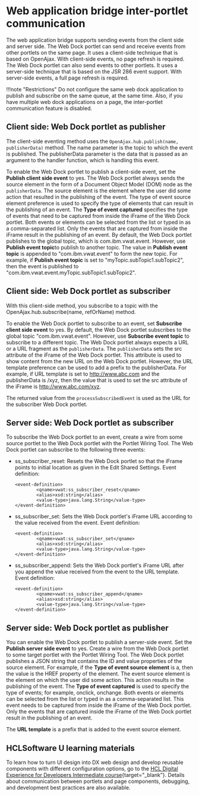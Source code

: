 # Web application bridge inter-portlet communication



The web application bridge supports sending events from the client side and server side. The Web Dock portlet can send and receive events from other portlets on the same page. It uses a client-side technique that is based on OpenAjax. With client-side events, no page refresh is required. The Web Dock portlet can also send events to other portlets. It uses a server-side technique that is based on the JSR 286 event support. With server-side events, a full page refresh is required.

!!!note "Restrictions"
    Do not configure the same web dock application to publish and subscribe on the same queue, at the same time. Also, if you have multiple web dock applications on a page, the inter-portlet communication feature is disabled.

## Client side: Web Dock portlet as publisher

The client-side eventing method uses the `OpenAjax.hub.publish(name, publisherData)` method. The name parameter is the topic to which the event is published. The publisherData parameter is the data that is passed as an argument to the handler function, which is handling this event.

To enable the Web Dock portlet to publish a client-side event, set the **Publish client side event** to yes. The Web Dock portlet always sends the source element in the form of a Document Object Model (DOM) node as the `publisherData`. The source element is the element where the user did some action that resulted in the publishing of the event. The type of event source element preference is used to specify the type of elements that can result in the publishing of an event. The **Type of event captured** specifies the type of events that need to be captured from inside the iFrame of the Web Dock portlet. Both events or elements can be selected from the list or typed in as a comma-separated list. Only the events that are captured from inside the iFrame result in the publishing of an event. By default, the Web Dock portlet publishes to the global topic, which is com.ibm.vwat.event. However, use **Publish event topic**to publish to another topic. The value in **Publish event topic** is appended to "com.ibm.vwat.event" to form the new topic. For example, if **Publish event topic** is set to "myTopic.subTopic1.subTopic2", then the event is published to "com.ibm.vwat.event.myTopic.subTopic1.subTopic2".

## Client side: Web Dock portlet as subscriber

With this client-side method, you subscribe to a topic with the OpenAjax.hub.subscribe\(name, refOrName\) method.

To enable the Web Dock portlet to subscribe to an event, set **Subscribe client side event** to yes. By default, the Web Dock portlet subscribes to the global topic "com.ibm.vwat.event". However, use **Subscribe event topic** to subscribe to a different topic. The Web Dock portlet always expects a URL or a URL fragment as the `publisherData`. The `publisherData` sets the src attribute of the iFrame of the Web Dock portlet. This attribute is used to show content from the new URL on the Web Dock portlet. However, the URL template preference can be used to add a prefix to the publisherData. For example, if URL template is set to http://www.abc.com and the publisherData is /xyz, then the value that is used to set the src attribute of the iFrame is http://www.abc.com/xyz.

The returned value from the `processSubscribedEvent` is used as the URL for the subscriber Web Dock portlet.

## Server side: Web Dock portlet as subscriber

To subscribe the Web Dock portlet to an event, create a wire from some source portlet to the Web Dock portlet with the Portlet Wiring Tool. The Web Dock portlet can subscribe to the following three events:

-   ss\_subscriber\_reset: Resets the Web Dock portlet so that the iFrame points to initial location as given in the Edit Shared Settings. Event definition:

    ```
    <event-definition>
    	  	<qname>vwat:ss_subscriber_reset</qname> 
    	  	<alias>xsd:string</alias>
    	  	<value-type>java.lang.String</value-type>
    </event-definition>
    ```

-   ss\_subscriber\_set: Sets the Web Dock portlet's iFrame URL according to the value received from the event. Event definition:

    ```
    <event-definition>
    	  	<qname>vwat:ss_subscriber_set</qname> 
    	  	<alias>xsd:string</alias>
    	  	<value-type>java.lang.String</value-type>
    </event-definition>
    ```

-   ss\_subscriber\_append: Sets the Web Dock portlet's iFrame URL after you append the value received from the event to the URL template. Event definition:

    ```
    <event-definition>
    	  	<qname>vwat:ss_subscriber_append</qname> 
    	  	<alias>xsd:string</alias>
    	  	<value-type>java.lang.String</value-type>
    </event-definition>
    ```


## Server side: Web Dock portlet as publisher

You can enable the Web Dock portlet to publish a server-side event. Set the **Publish server side event** to yes. Create a wire from the Web Dock portlet to some target portlet with the Portlet Wiring Tool. The Web Dock portlet publishes a JSON string that contains the ID and value properties of the source element. For example, if the **Type of event source element** is a, then the value is the HREF property of the element. The event source element is the element on which the user did some action. This action results in the publishing of the event. The **Type of event captured** is used to specify the type of events; for example, onclick, onchange. Both events or elements can be selected from the list or typed in as a comma-separated list. This event needs to be captured from inside the iFrame of the Web Dock portlet. Only the events that are captured inside the iFrame of the Web Dock portlet result in the publishing of an event.

The **URL template** is a prefix that is added to the event source element.

## HCLSoftware U learning materials

To learn how to turn UI design into DX web design and develop reusable components with different configuration options, go to the [HCL Digital Experience for Developers Intermediate course](https://hclsoftwareu.hcltechsw.com/component/axs/?view=sso_config&id=3&forward=https%3A%2F%2Fhclsoftwareu.hcltechsw.com%2Fcourses%2Flesson%2F%3Fid%3D3461){target="_blank”}. Details about communication between portlets and page components, debugging, and development best practices are also available.
